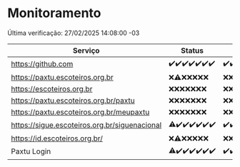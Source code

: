 # Monitoramento

Última verificação: 27/02/2025 14:08:00 -03

|Serviço|Status|Últimas 24h|
|---|---|---|
|https://github.com|<span title="2025-02-20: OK=22">✔️</span><span title="2025-02-21: OK=23">✔️</span><span title="2025-02-22: OK=23">✔️</span><span title="2025-02-23: OK=23">✔️</span><span title="2025-02-24: OK=23">✔️</span><span title="2025-02-25: OK=23">✔️</span><span title="2025-02-26: OK=17">✔️</span>|<span title="26/02/2025 15:12:00 -03 : 200">✔️</span><span title="26/02/2025 16:06:00 -03 : 200">✔️</span><span title="26/02/2025 17:09:00 -03 : 200">✔️</span><span title="26/02/2025 18:08:00 -03 : 200">✔️</span><span title="26/02/2025 19:07:00 -03 : 200">✔️</span><span title="26/02/2025 20:08:00 -03 : 200">✔️</span><span title="26/02/2025 21:41:00 -03 : 200">✔️</span><span title="26/02/2025 23:13:00 -03 : 200">✔️</span><span title="27/02/2025 00:17:00 -03 : 200">✔️</span><span title="27/02/2025 01:10:00 -03 : 200">✔️</span><span title="27/02/2025 02:09:00 -03 : 200">✔️</span><span title="27/02/2025 03:12:00 -03 : 200">✔️</span><span title="27/02/2025 04:09:00 -03 : 200">✔️</span><span title="27/02/2025 05:11:00 -03 : 200">✔️</span><span title="27/02/2025 06:09:00 -03 : 200">✔️</span><span title="27/02/2025 07:09:00 -03 : 200">✔️</span><span title="27/02/2025 08:07:00 -03 : 200">✔️</span><span title="27/02/2025 09:16:00 -03 : 200">✔️</span><span title="27/02/2025 10:17:00 -03 : 200">✔️</span><span title="27/02/2025 11:08:00 -03 : 200">✔️</span><span title="27/02/2025 12:09:00 -03 : 200">✔️</span><span title="27/02/2025 13:11:00 -03 : 200">✔️</span><span title="27/02/2025 14:08:00 -03 : 200">✔️</span>|
|https://paxtu.escoteiros.org.br|<span title="2025-02-20: Falhas=22">❌</span><span title="2025-02-21: OK=1, Falhas=22">⚠️</span><span title="2025-02-22: Falhas=23">❌</span><span title="2025-02-23: Falhas=23">❌</span><span title="2025-02-24: Falhas=23">❌</span><span title="2025-02-25: Falhas=23">❌</span><span title="2025-02-26: Falhas=17">❌</span>|<span title="26/02/2025 15:12:00 -03 : 403">❌</span><span title="26/02/2025 16:06:00 -03 : 403">❌</span><span title="26/02/2025 17:09:00 -03 : 403">❌</span><span title="26/02/2025 18:08:00 -03 : 403">❌</span><span title="26/02/2025 19:07:00 -03 : 403">❌</span><span title="26/02/2025 20:08:00 -03 : 403">❌</span><span title="26/02/2025 21:41:00 -03 : 403">❌</span><span title="26/02/2025 23:13:00 -03 : 403">❌</span><span title="27/02/2025 00:17:00 -03 : 403">❌</span><span title="27/02/2025 01:10:00 -03 : 403">❌</span><span title="27/02/2025 02:09:00 -03 : 403">❌</span><span title="27/02/2025 03:12:00 -03 : 403">❌</span><span title="27/02/2025 04:09:00 -03 : 403">❌</span><span title="27/02/2025 05:11:00 -03 : 403">❌</span><span title="27/02/2025 06:09:00 -03 : 403">❌</span><span title="27/02/2025 07:09:00 -03 : 403">❌</span><span title="27/02/2025 08:07:00 -03 : 403">❌</span><span title="27/02/2025 09:16:00 -03 : 403">❌</span><span title="27/02/2025 10:17:00 -03 : 403">❌</span><span title="27/02/2025 11:08:00 -03 : 403">❌</span><span title="27/02/2025 12:09:00 -03 : 403">❌</span><span title="27/02/2025 13:11:00 -03 : 403">❌</span><span title="27/02/2025 14:08:00 -03 : 403">❌</span>|
|https://escoteiros.org.br|<span title="2025-02-20: Falhas=22">❌</span><span title="2025-02-21: Falhas=23">❌</span><span title="2025-02-22: Falhas=23">❌</span><span title="2025-02-23: Falhas=23">❌</span><span title="2025-02-24: Falhas=23">❌</span><span title="2025-02-25: Falhas=23">❌</span><span title="2025-02-26: Falhas=17">❌</span>|<span title="26/02/2025 15:12:00 -03 : 403">❌</span><span title="26/02/2025 16:06:00 -03 : 403">❌</span><span title="26/02/2025 17:09:00 -03 : 403">❌</span><span title="26/02/2025 18:08:00 -03 : 403">❌</span><span title="26/02/2025 19:07:00 -03 : 403">❌</span><span title="26/02/2025 20:08:00 -03 : 403">❌</span><span title="26/02/2025 21:41:00 -03 : 403">❌</span><span title="26/02/2025 23:13:00 -03 : 403">❌</span><span title="27/02/2025 00:17:00 -03 : 403">❌</span><span title="27/02/2025 01:10:00 -03 : 403">❌</span><span title="27/02/2025 02:09:00 -03 : 403">❌</span><span title="27/02/2025 03:12:00 -03 : 403">❌</span><span title="27/02/2025 04:09:00 -03 : 403">❌</span><span title="27/02/2025 05:11:00 -03 : 403">❌</span><span title="27/02/2025 06:09:00 -03 : 403">❌</span><span title="27/02/2025 07:09:00 -03 : 403">❌</span><span title="27/02/2025 08:07:00 -03 : 403">❌</span><span title="27/02/2025 09:16:00 -03 : 403">❌</span><span title="27/02/2025 10:17:00 -03 : 403">❌</span><span title="27/02/2025 11:08:00 -03 : 403">❌</span><span title="27/02/2025 12:09:00 -03 : 403">❌</span><span title="27/02/2025 13:11:00 -03 : 403">❌</span><span title="27/02/2025 14:08:00 -03 : 403">❌</span>|
|https://paxtu.escoteiros.org.br/paxtu|<span title="2025-02-20: Falhas=22">❌</span><span title="2025-02-21: Falhas=23">❌</span><span title="2025-02-22: Falhas=23">❌</span><span title="2025-02-23: Falhas=23">❌</span><span title="2025-02-24: Falhas=23">❌</span><span title="2025-02-25: Falhas=23">❌</span><span title="2025-02-26: Falhas=17">❌</span>|<span title="26/02/2025 15:12:00 -03 : 403">❌</span><span title="26/02/2025 16:06:00 -03 : 403">❌</span><span title="26/02/2025 17:09:00 -03 : 403">❌</span><span title="26/02/2025 18:08:00 -03 : 403">❌</span><span title="26/02/2025 19:07:00 -03 : 403">❌</span><span title="26/02/2025 20:08:00 -03 : 403">❌</span><span title="26/02/2025 21:41:00 -03 : 403">❌</span><span title="26/02/2025 23:13:00 -03 : 403">❌</span><span title="27/02/2025 00:17:00 -03 : 403">❌</span><span title="27/02/2025 01:10:00 -03 : 403">❌</span><span title="27/02/2025 02:09:00 -03 : 403">❌</span><span title="27/02/2025 03:12:00 -03 : 403">❌</span><span title="27/02/2025 04:09:00 -03 : 403">❌</span><span title="27/02/2025 05:11:00 -03 : 403">❌</span><span title="27/02/2025 06:09:00 -03 : 403">❌</span><span title="27/02/2025 07:09:00 -03 : 403">❌</span><span title="27/02/2025 08:07:00 -03 : 403">❌</span><span title="27/02/2025 09:16:00 -03 : 403">❌</span><span title="27/02/2025 10:17:00 -03 : 403">❌</span><span title="27/02/2025 11:08:00 -03 : 403">❌</span><span title="27/02/2025 12:09:00 -03 : 403">❌</span><span title="27/02/2025 13:11:00 -03 : 403">❌</span><span title="27/02/2025 14:08:00 -03 : 403">❌</span>|
|https://paxtu.escoteiros.org.br/meupaxtu|<span title="2025-02-20: Falhas=22">❌</span><span title="2025-02-21: Falhas=23">❌</span><span title="2025-02-22: Falhas=23">❌</span><span title="2025-02-23: Falhas=23">❌</span><span title="2025-02-24: Falhas=23">❌</span><span title="2025-02-25: Falhas=23">❌</span><span title="2025-02-26: Falhas=17">❌</span>|<span title="26/02/2025 15:12:00 -03 : 403">❌</span><span title="26/02/2025 16:06:00 -03 : 403">❌</span><span title="26/02/2025 17:09:00 -03 : 403">❌</span><span title="26/02/2025 18:08:00 -03 : 403">❌</span><span title="26/02/2025 19:07:00 -03 : 403">❌</span><span title="26/02/2025 20:08:00 -03 : 403">❌</span><span title="26/02/2025 21:41:00 -03 : 403">❌</span><span title="26/02/2025 23:13:00 -03 : 403">❌</span><span title="27/02/2025 00:17:00 -03 : 403">❌</span><span title="27/02/2025 01:10:00 -03 : 403">❌</span><span title="27/02/2025 02:09:00 -03 : 403">❌</span><span title="27/02/2025 03:12:00 -03 : 403">❌</span><span title="27/02/2025 04:09:00 -03 : 403">❌</span><span title="27/02/2025 05:11:00 -03 : 403">❌</span><span title="27/02/2025 06:09:00 -03 : 403">❌</span><span title="27/02/2025 07:09:00 -03 : 403">❌</span><span title="27/02/2025 08:07:00 -03 : 403">❌</span><span title="27/02/2025 09:16:00 -03 : 403">❌</span><span title="27/02/2025 10:17:00 -03 : 403">❌</span><span title="27/02/2025 11:08:00 -03 : 403">❌</span><span title="27/02/2025 12:09:00 -03 : 403">❌</span><span title="27/02/2025 13:11:00 -03 : 403">❌</span><span title="27/02/2025 14:08:00 -03 : 403">❌</span>|
|https://sigue.escoteiros.org.br/siguenacional|<span title="2025-02-20: OK=21, Falhas=1">⚠️</span><span title="2025-02-21: OK=23">✔️</span><span title="2025-02-22: OK=23">✔️</span><span title="2025-02-23: OK=23">✔️</span><span title="2025-02-24: OK=23">✔️</span><span title="2025-02-25: OK=23">✔️</span><span title="2025-02-26: OK=17">✔️</span>|<span title="26/02/2025 15:12:00 -03 : 200">✔️</span><span title="26/02/2025 16:06:00 -03 : 200">✔️</span><span title="26/02/2025 17:09:00 -03 : 200">✔️</span><span title="26/02/2025 18:08:00 -03 : 200">✔️</span><span title="26/02/2025 19:07:00 -03 : 200">✔️</span><span title="26/02/2025 20:08:00 -03 : 200">✔️</span><span title="26/02/2025 21:41:00 -03 : 200">✔️</span><span title="26/02/2025 23:13:00 -03 : 200">✔️</span><span title="27/02/2025 00:17:00 -03 : 200">✔️</span><span title="27/02/2025 01:10:00 -03 : 200">✔️</span><span title="27/02/2025 02:09:00 -03 : 200">✔️</span><span title="27/02/2025 03:12:00 -03 : 200">✔️</span><span title="27/02/2025 04:09:00 -03 : 200">✔️</span><span title="27/02/2025 05:11:00 -03 : 200">✔️</span><span title="27/02/2025 06:09:00 -03 : 200">✔️</span><span title="27/02/2025 07:09:00 -03 : 200">✔️</span><span title="27/02/2025 08:07:00 -03 : 200">✔️</span><span title="27/02/2025 09:16:00 -03 : 200">✔️</span><span title="27/02/2025 10:17:00 -03 : 200">✔️</span><span title="27/02/2025 11:08:00 -03 : 200">✔️</span><span title="27/02/2025 12:09:00 -03 : 200">✔️</span><span title="27/02/2025 13:11:00 -03 : 200">✔️</span><span title="27/02/2025 14:08:00 -03 : 200">✔️</span>|
|https://id.escoteiros.org.br/|<span title="2025-02-20: Falhas=22">❌</span><span title="2025-02-21: OK=1, Falhas=22">⚠️</span><span title="2025-02-22: Falhas=23">❌</span><span title="2025-02-23: Falhas=23">❌</span><span title="2025-02-24: Falhas=23">❌</span><span title="2025-02-25: Falhas=23">❌</span><span title="2025-02-26: Falhas=17">❌</span>|<span title="26/02/2025 15:12:00 -03 : 403">❌</span><span title="26/02/2025 16:06:00 -03 : 403">❌</span><span title="26/02/2025 17:09:00 -03 : 403">❌</span><span title="26/02/2025 18:08:00 -03 : 403">❌</span><span title="26/02/2025 19:07:00 -03 : 403">❌</span><span title="26/02/2025 20:08:00 -03 : 403">❌</span><span title="26/02/2025 21:41:00 -03 : 403">❌</span><span title="26/02/2025 23:13:00 -03 : 403">❌</span><span title="27/02/2025 00:17:00 -03 : 403">❌</span><span title="27/02/2025 01:10:00 -03 : 403">❌</span><span title="27/02/2025 02:09:00 -03 : 403">❌</span><span title="27/02/2025 03:12:00 -03 : 403">❌</span><span title="27/02/2025 04:09:00 -03 : 403">❌</span><span title="27/02/2025 05:11:00 -03 : 403">❌</span><span title="27/02/2025 06:09:00 -03 : 403">❌</span><span title="27/02/2025 07:09:00 -03 : 403">❌</span><span title="27/02/2025 08:07:00 -03 : 403">❌</span><span title="27/02/2025 09:16:00 -03 : 403">❌</span><span title="27/02/2025 10:17:00 -03 : 403">❌</span><span title="27/02/2025 11:08:00 -03 : 403">❌</span><span title="27/02/2025 12:09:00 -03 : 403">❌</span><span title="27/02/2025 13:11:00 -03 : 403">❌</span><span title="27/02/2025 14:08:00 -03 : 403">❌</span>|
|Paxtu Login|<span title="2025-02-20: OK=21, Falhas=1">⚠️</span><span title="2025-02-21: OK=23">✔️</span><span title="2025-02-22: OK=23">✔️</span><span title="2025-02-23: OK=23">✔️</span><span title="2025-02-24: OK=23">✔️</span><span title="2025-02-25: OK=23">✔️</span><span title="2025-02-26: OK=17">✔️</span>|<span title="26/02/2025 15:12:00 -03 : 200">✔️</span><span title="26/02/2025 16:06:00 -03 : 200">✔️</span><span title="26/02/2025 17:09:00 -03 : 200">✔️</span><span title="26/02/2025 18:08:00 -03 : 200">✔️</span><span title="26/02/2025 19:07:00 -03 : 200">✔️</span><span title="26/02/2025 20:08:00 -03 : 200">✔️</span><span title="26/02/2025 21:41:00 -03 : 200">✔️</span><span title="26/02/2025 23:13:00 -03 : 200">✔️</span><span title="27/02/2025 00:17:00 -03 : 200">✔️</span><span title="27/02/2025 01:10:00 -03 : 200">✔️</span><span title="27/02/2025 02:09:00 -03 : 200">✔️</span><span title="27/02/2025 03:12:00 -03 : 200">✔️</span><span title="27/02/2025 04:09:00 -03 : 200">✔️</span><span title="27/02/2025 05:11:00 -03 : 200">✔️</span><span title="27/02/2025 06:09:00 -03 : 200">✔️</span><span title="27/02/2025 07:09:00 -03 : 200">✔️</span><span title="27/02/2025 08:07:00 -03 : 200">✔️</span><span title="27/02/2025 09:16:00 -03 : 200">✔️</span><span title="27/02/2025 10:17:00 -03 : 200">✔️</span><span title="27/02/2025 11:08:00 -03 : 200">✔️</span><span title="27/02/2025 12:09:00 -03 : 200">✔️</span><span title="27/02/2025 13:11:00 -03 : 200">✔️</span><span title="27/02/2025 14:08:00 -03 : 200">✔️</span>|
